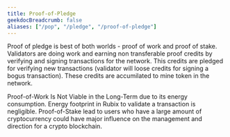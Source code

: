 ```yaml
---
title: Proof-of-Pledge
geekdocBreadcrumb: false
aliases: ["/pop", "/pledge", "/proof-of-pledge"]
---
```


Proof of pledge is best of both worlds - proof of work and proof of stake. Validators are doing work and earning non transferable proof credits by verifying and signing transactions for the network. This credits are pledged for verifying new transactions (validator will loose credits for signing a bogus transaction). These credits are accumilated to mine token in the network.

Proof-of-Work Is Not Viable in the Long-Term due to its energy consumption. Energy footprint in Rubix to validate a transaction is negligible. Proof-of-Stake lead to users who have a large amount of cryptocurrency could have major influence on the management and direction for a crypto blockchain.
